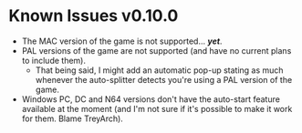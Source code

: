 # Known Issues v0.10.0
* The MAC version of the game is not supported... ***yet***.
* PAL versions of the game are not supported (and have no current plans to include them).
  * That being said, I might add an automatic pop-up stating as much whenever the auto-splitter detects you're using a PAL version of the game.
* Windows PC, DC and N64 versions don't have the auto-start feature available at the moment (and I'm not sure if it's possible to make it work for them. Blame TreyArch).
